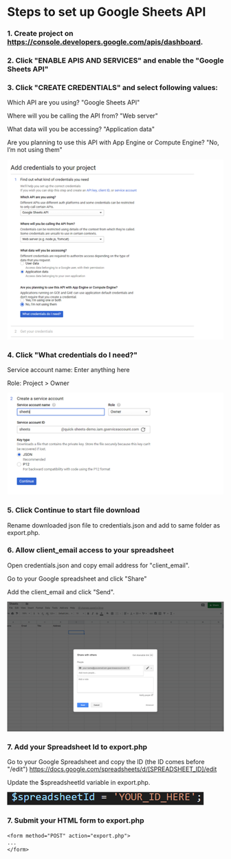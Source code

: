 # Steps to set up Google Sheets API

### 1. Create project on https://console.developers.google.com/apis/dashboard.

### 2. Click "ENABLE APIS AND SERVICES" and enable the "Google Sheets API"

### 3. Click "CREATE CREDENTIALS" and select following values:

Which API are you using? "Google Sheets API"

Where will you be calling the API from? "Web server"

What data will you be accessing? "Application data"

Are you planning to use this API with App Engine or Compute Engine? "No, I’m not using them"

![Screenshot](add-creds.png)

### 4. Click "What credentials do I need?"

Service account name: Enter anything here

Role: Project > Owner

![](service.png)

### 5. Click Continue to start file download

Rename downloaded json file to credentials.json and add to same folder as export.php.

### 6. Allow client_email access to your spreadsheet

Open credentials.json and copy email address for "client_email".

Go to your Google spreadsheet and click "Share"

Add the client_email and click "Send".

![](email.png)

### 7. Add your Spreadsheet Id to export.php

Go to your Google Spreadsheet and copy the ID (the ID comes before "/edit")
https://docs.google.com/spreadsheets/d/[SPREADSHEET_ID]/edit

Update the \$spreadsheetId variable in export.php.

![](id.png)

### 7. Submit your HTML form to export.php

```
<form method="POST" action="export.php">
...
</form>
```
